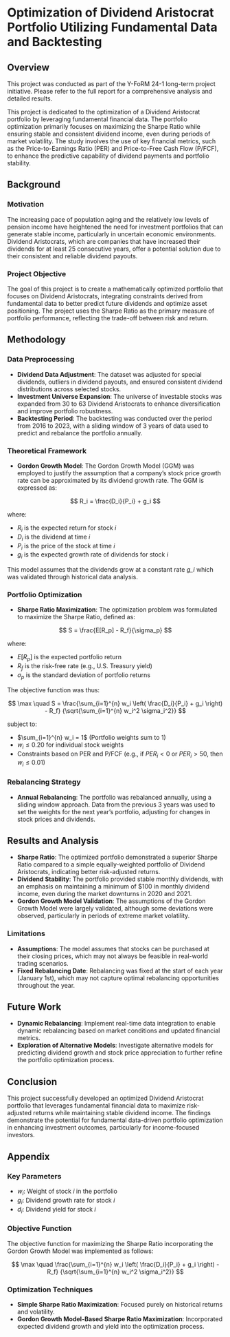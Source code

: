 # Optimization of Dividend Aristocrat Portfolio Utilizing Fundamental Data and Backtesting

## Overview
This project was conducted as part of the Y-FoRM 24-1 long-term project initiative. Please refer to the full report for a comprehensive analysis and detailed results.

This project is dedicated to the optimization of a Dividend Aristocrat portfolio by leveraging fundamental financial data. The portfolio optimization primarily focuses on maximizing the Sharpe Ratio while ensuring stable and consistent dividend income, even during periods of market volatility. The study involves the use of key financial metrics, such as the Price-to-Earnings Ratio (PER) and Price-to-Free Cash Flow (P/FCF), to enhance the predictive capability of dividend payments and portfolio stability.

## Background
### Motivation
The increasing pace of population aging and the relatively low levels of pension income have heightened the need for investment portfolios that can generate stable income, particularly in uncertain economic environments. Dividend Aristocrats, which are companies that have increased their dividends for at least 25 consecutive years, offer a potential solution due to their consistent and reliable dividend payouts.

### Project Objective
The goal of this project is to create a mathematically optimized portfolio that focuses on Dividend Aristocrats, integrating constraints derived from fundamental data to better predict future dividends and optimize asset positioning. The project uses the Sharpe Ratio as the primary measure of portfolio performance, reflecting the trade-off between risk and return.

## Methodology
### Data Preprocessing

- **Dividend Data Adjustment**: The dataset was adjusted for special dividends, outliers in dividend payouts, and ensured consistent dividend distributions across selected stocks.
- **Investment Universe Expansion**: The universe of investable stocks was expanded from 30 to 63 Dividend Aristocrats to enhance diversification and improve portfolio robustness.
- **Backtesting Period**: The backtesting was conducted over the period from 2016 to 2023, with a sliding window of 3 years of data used to predict and rebalance the portfolio annually.

### Theoretical Framework
- **Gordon Growth Model**: The Gordon Growth Model (GGM) was employed to justify the assumption that a company’s stock price growth rate can be approximated by its dividend growth rate. The GGM is expressed as:

$$
R_i = \frac{D_i}{P_i} + g_i
$$

where:

- $R_i$ is the expected return for stock *i*
- $D_i$ is the dividend at time *i*
- $P_i$ is the price of the stock at time *i*
- $g_i$ is the expected growth rate of dividends for stock *i*

This model assumes that the dividends grow at a constant rate *g_i* which was validated through historical data analysis.

### Portfolio Optimization
- **Sharpe Ratio Maximization**: The optimization problem was formulated to maximize the Sharpe Ratio, defined as:

$$
S = \frac{E[R_p] - R_f}{\sigma_p}
$$

where:

- $E[R_p]$ is the expected portfolio return  
- $R_f$ is the risk-free rate (e.g., U.S. Treasury yield)  
- $\sigma_p$ is the standard deviation of portfolio returns  

The objective function was thus:

$$
\max \quad S = \frac{\sum_{i=1}^{n} w_i \left( \frac{D_i}{P_i} + g_i \right) - R_f}
{\sqrt{\sum_{i=1}^{n} w_i^2 \sigma_i^2}}
$$

subject to:

- $\sum_{i=1}^{n} w_i = 1$ (Portfolio weights sum to 1)  
- $w_i \leq 0.20$ for individual stock weights  
- Constraints based on PER and P/FCF (e.g., if $PER_i < 0$ or $PER_i > 50$, then $w_i \leq 0.01$)

### Rebalancing Strategy
- **Annual Rebalancing**: The portfolio was rebalanced annually, using a sliding window approach. Data from the previous 3 years was used to set the weights for the next year’s portfolio, adjusting for changes in stock prices and dividends.

## Results and Analysis
- **Sharpe Ratio**: The optimized portfolio demonstrated a superior Sharpe Ratio compared to a simple equally-weighted portfolio of Dividend Aristocrats, indicating better risk-adjusted returns.
- **Dividend Stability**: The portfolio provided stable monthly dividends, with an emphasis on maintaining a minimum of $100 in monthly dividend income, even during the market downturns in 2020 and 2021.
- **Gordon Growth Model Validation**: The assumptions of the Gordon Growth Model were largely validated, although some deviations were observed, particularly in periods of extreme market volatility.

### Limitations
- **Assumptions**: The model assumes that stocks can be purchased at their closing prices, which may not always be feasible in real-world trading scenarios.
- **Fixed Rebalancing Date**: Rebalancing was fixed at the start of each year (January 1st), which may not capture optimal rebalancing opportunities throughout the year.

## Future Work
- **Dynamic Rebalancing**: Implement real-time data integration to enable dynamic rebalancing based on market conditions and updated financial metrics.
- **Exploration of Alternative Models**: Investigate alternative models for predicting dividend growth and stock price appreciation to further refine the portfolio optimization process.

## Conclusion
This project successfully developed an optimized Dividend Aristocrat portfolio that leverages fundamental financial data to maximize risk-adjusted returns while maintaining stable dividend income. The findings demonstrate the potential for fundamental data-driven portfolio optimization in enhancing investment outcomes, particularly for income-focused investors.

## Appendix
### Key Parameters

- $w_i$: Weight of stock *i* in the portfolio  
- $g_i$: Dividend growth rate for stock *i*  
- $d_i$: Dividend yield for stock *i*  

### Objective Function
The objective function for maximizing the Sharpe Ratio incorporating the Gordon Growth Model was implemented as follows:

$$
\max \quad \frac{\sum_{i=1}^{n} w_i \left( \frac{D_i}{P_i} + g_i \right) - R_f}
{\sqrt{\sum_{i=1}^{n} w_i^2 \sigma_i^2}}
$$

### Optimization Techniques
- **Simple Sharpe Ratio Maximization**: Focused purely on historical returns and volatility.
- **Gordon Growth Model-Based Sharpe Ratio Maximization**: Incorporated expected dividend growth and yield into the optimization process.
